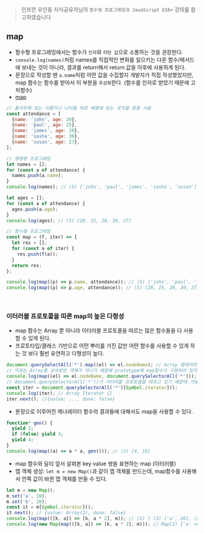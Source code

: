 > 인프런 유인동 지식공유자님의 `함수형 프로그래밍과 JavaScript ES6+` 강의를 참고하였습니다

## map

- 함수형 프로그래밍에서는 함수가 `인자`와 `리턴 값`으로 소통하는 것을 권장한다.
- `console.log(names)`처럼 names를 직접적인 변화를 일으키는 다른 함수/메서드에 보내는 것이 아니라, 결과를 return해서 return 값을 이후에 사용하게 된다.
- 문장으로 작성할 땐 `a.name`처럼 어떤 값을 수집할지 개발자가 직접 작성했었지만, map 함수는 함수를 받아서 이 부분을 `추상화`한다. (함수를 인자로 받았기 때문에 고차함수)
- [map](https://developer.mozilla.org/ko/docs/Web/JavaScript/Reference/Global_Objects/Array/map)

```javascript
// 출석부에 있는 이름이나 나이를 따로 배열에 담는 로직을 종종 사용
const attendance = [
  {name: 'john', age: 20},
  {name: 'paul', age: 25},
  {name: 'james', age: 20},
  {name: 'sasha', age: 30},
  {name: 'susan', age: 27},
];

// 명령형 프로그래밍
let names = [];
for (const a of attendance) {
  names.push(a.name);
}
console.log(names); // (5) ['john', 'paul', 'james', 'sasha', 'susan']

let ages = [];
for (const a of attendance) {
  ages.push(a.age);
}
console.log(ages); // (5) [20, 25, 20, 30, 27]

// 함수형 프로그래밍
const map = (f, iter) => {
  let res = [];
  for (const a of iter) {
    res.push(f(a));
  }
  return res;
};

console.log(map((p) => p.name, attendance)); // (5) ['john', 'paul', 'james', 'sasha', 'susan']
console.log(map((p) => p.age, attendance)); // (5) [20, 25, 20, 30, 27]
```

<br />

### 이터러블 프로토콜을 따른 map의 높은 다형성

- map 함수는 Array 뿐 아니라 이터러블 프로토콜을 따르는 많은 함수들을 다 사용할 수 있게 된다.
- 프로토타입/클래스 기반으로 어떤 뿌리를 가진 값만 어떤 함수를 사용할 수 있게 하는 것 보다 훨씬 유연하고 다형성이 높다.

```javascript
document.querySelectAll('*').map((el) => el.nodeName); // Array 형태지만 map함수를 사용할 수 없다 (~map is not a function)
// 이유는 Array를 상속받은 객체가 아니기 때문에 prototype에 map함수가 구현되어 있지 않다
console.log(map((el) => el.nodeName, document.querySelectorAll('*'))); // 앞서 만든 map함수 사용시 에러 발생하지 않는다
// document.querySelectorAll('*'))가 이터러블 프로토콜을 따르고 있기 때문에 가능하다
const iter = document.querySelectorAll('*')[Symbol.iterator]();
console.log(iter); // Array Iterator {}
iter.next(); //{value: ..., done: false}
```

- 문장으로 이루어진 제너레이터 함수의 결과들에 대해서도 map을 사용할 수 있다.

```javascript
function* gen() {
  yield 2;
  if (false) yield 3;
  yield 4;
}
console.log(map((a) => a * a, gen())); // (2) [4, 16]
```

- map 함수와 달리 앞서 살펴본 key value 쌍을 표현하는 map (이터러블)
- 맵 객체 생성: `let m = new Map()`과 같이 맵 객체를 만드는데, map함수를 사용해서 안쪽 값이 바뀐 맵 객체를 만들 수 있다.

```javascript
let m = new Map();
m.set('a', 10);
m.set('b', 20);
const it = m[Symbol.iterator]();
it.next(); // {value: Array(2), done: false}
console.log(map(([k, a]) => [k, a * 2], m)); // (2) [ (2) ['a', 20], (2) ['b', 40] ]
console.log(new Map(map(([k, a]) => [k, a * 2], m))); // Map(2) {'a' => 20, 'b' => 40}
```
